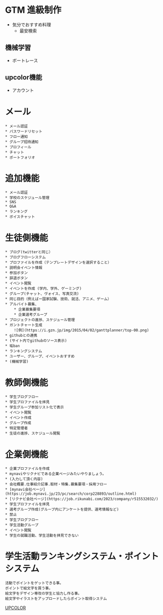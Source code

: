 # GTM 進級制作

* 気分でおすすめ料理
    * 最安検索

## 機械学習

* ボートレース

## upcolor機能
* アカウント

# メール
    * メール認証
    * パスワードリセット
    * フロー通知
    * グループ招待通知
    * プロフィール
    * チャット
    * ポートフォリオ

# 追加機能
    * メール認証
    * 学校のスケジュール管理
    * SNS
    * Q&A
    * ランキング
    * ボイスチャット

# 生徒側機能
    * ブログ(twitterと同じ）
    * ブログフローシステム
    * プロファイルを作成（テンプレートデザインを選択すること）
    * 説明会イベント情報
    * 参加ボタン
    * 辞退ボタン
    * イベント閲覧
    * イベントを作成 (学内、学外、ゲーミング)
    * グループ(チャット、ヴォイス、写真交流)
    * 同じ目的（例えばー国家試験、技術、就活、アニメ、ゲーム）
    * アルバイト募集、
        * 企業募集要項
        * 企業選考グループ
    * プロジェクトの進捗、スケジュール管理
    * ガントチャート生成
        ![例](https://i.gzn.jp/img/2015/04/02/ganttplanner/top-00.png)
    * githubとの連携
    * (サイト内でgithubのソース表示)
    * 垢ban
    * ランキングシステム
    * ユーザー、グループ、イベントおすすめ
    * (機械学習)

# 教師側機能
    * 学生ブログフロー
    * 学生プロファイルを拝見
    * 学生グループ参加リスト化で表示
    * イベント閲覧
    * イベント作成
    * グループ作成
    * 特定管理者
    * 生徒の進捗、スケジュール閲覧

# 企業側機能
    * 企業プロファイルを作成
    * mynaviやリクナビである企業ページみたいやりましょう。
    * (入力して頂く内容)
    * 会社概要.仕事紹介記事.取材・特集.募集要項・採用フロー
    * [mynavi会社ページ](https://job.mynavi.jp/23/pc/search/corp228893/outline.html)
    * [リクナビ会社ページ](https://job.rikunabi.com/2023/company/r515532032/)
    * 学生プロファイルを拝見
    * 選考グループ作成(グループ内にアンケートを提供、選考情報など)
    * 禁止
    * 学生ブログフロー
    * 学生活動グループ
    * イベント閲覧
    * 学生の就職活動、学生活動を拝見できない

# 学生活動ランキングシステム・ポイントシステム
    活動でポイントをゲットできる事。
    ポイントで絵文字を買う事。
    絵文字をデザイン専攻の学生と協力し作る事。
    絵文字やイラストをアップロードしたらポイント取得システム

[UPCOLOR](https://weblike-upcolor.ssl-lolipop.jp/UpColor/php/home/)
